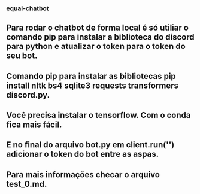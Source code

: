 ### equal-chatbot

## Para rodar o chatbot de forma local é só utiliar o comando pip para instalar a biblioteca do discord para python e atualizar o token para o token do seu bot.

## Comando pip para instalar as bibliotecas pip install nltk bs4 sqlite3 requests transformers discord.py.

## Você precisa instalar o tensorflow. Com o conda fica mais fácil.

## E no final do arquivo bot.py em client.run('') adicionar o token do bot entre as aspas.

## Para mais informações checar o arquivo test_0.md.